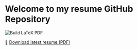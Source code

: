 # Welcome to my resume GitHub Repository
![Build LaTeX PDF](https://github.com/jarosado0911/RosadoResume/actions/workflows/build.yml/badge.svg)

📄 [Download latest resume (PDF)](https://github.com/jarosado0911/RosadoResume/raw/main/main.pdf)
